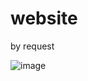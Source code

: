 # website

by request

![image](https://user-images.githubusercontent.com/2575698/151482019-9e3d7d35-b988-4878-b994-747d97e34f34.png)
